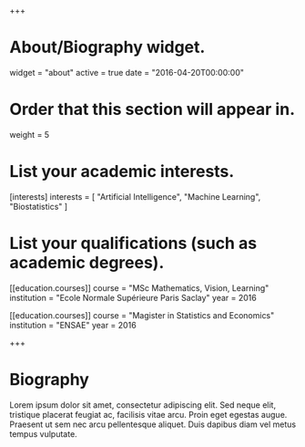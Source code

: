 +++
# About/Biography widget.
widget = "about"
active = true
date = "2016-04-20T00:00:00"

# Order that this section will appear in.
weight = 5

# List your academic interests.
[interests]
  interests = [
    "Artificial Intelligence",
    "Machine Learning",
    "Biostatistics"
  ]

# List your qualifications (such as academic degrees).

[[education.courses]]
  course = "MSc Mathematics, Vision, Learning"
  institution = "Ecole Normale Supérieure Paris Saclay"
  year = 2016

[[education.courses]]
  course = "Magister in Statistics and Economics"
  institution = "ENSAE"
  year = 2016

+++

# Biography

Lorem ipsum dolor sit amet, consectetur adipiscing elit. Sed neque elit, tristique placerat feugiat ac, facilisis vitae arcu. Proin eget egestas augue. Praesent ut sem nec arcu pellentesque aliquet. Duis dapibus diam vel metus tempus vulputate.
